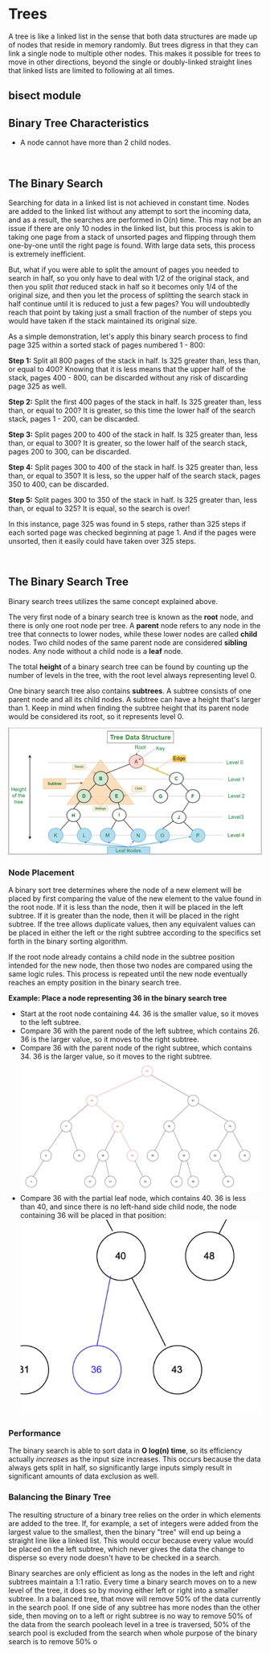 # Trees
A tree is like a linked list in the sense that both data structures are made up of nodes that reside in memory randomly. But trees digress in that they can link a single node to multiple other nodes. This makes it possible for trees to move in other directions, beyond the single or doubly-linked straight lines that linked lists are limited to following at all times.

## bisect module

## Binary Tree Characteristics
* A node cannot have more than 2 child nodes.

&nbsp;
## The Binary Search
Searching for data in a linked list is not achieved in constant time. Nodes are added to the linked list without any attempt to sort the incoming data, and as a result, the searches are performed in O(n) time. This may not be an issue if there are only 10 nodes in the linked list, but this process is akin to taking one page from a stack of unsorted pages and flipping through them one-by-one until the right page is found. With large data sets, this process is extremely inefficient.

But, what if you were able to split the amount of pages you needed to search in half, so you only have to deal with 1/2 of the original stack, and then you split *that* reduced stack in half so it becomes only 1/4 of the original size, and then you let the process of splitting the search stack in half continue until it is reduced to just a few pages? You will undoubtedly reach that point by taking just a small fraction of the number of steps you would have taken if the stack maintained its original size.

As a simple demonstration, let's apply this binary search process to find page 325 within a sorted stack of pages numbered 1 - 800:

**Step 1:** Split all 800 pages of the stack in half. Is 325 greater than, less than, or equal to 400? Knowing that it is less means that the upper half of the stack, pages 400 - 800, can be discarded without any risk of discarding page 325 as well.

**Step 2:** Split the first 400 pages of the stack in half. Is 325 greater than, less than, or equal to 200? It is greater, so this time the lower half of the search stack, pages 1 - 200, can be discarded.

**Step 3:** Split pages 200 to 400 of the stack in half. Is 325 greater than, less than, or equal to 300? It is greater, so the lower half of the search stack, pages 200 to 300, can be discarded.

**Step 4:** Split pages 300 to 400 of the stack in half. Is 325 greater than, less than, or equal to 350? It is less, so the upper half of the search stack, pages 350 to 400, can be discarded.

**Step 5:** Split pages 300 to 350 of the stack in half. Is 325 greater than, less than, or equal to 325? It is equal, so the search is over!

In this instance, page 325 was found in 5 steps, rather than 325 steps if each sorted page was checked beginning at page 1. And if the pages were unsorted, then it easily could have taken over 325 steps.

&nbsp;
## The Binary Search Tree 
Binary search trees utilizes the same concept explained above.

The very first node of a binary search tree is known as the **root** node, and there is only one root node per tree. A **parent** node refers to any node in the tree that connects to lower nodes, while these lower nodes are called **child** nodes. Two child nodes of the same parent node are considered **sibling** nodes. Any node without a child node is a **leaf** node. 

The total **height** of a binary search tree can be found by counting up the number of levels in the tree, with the root level always representing level 0. 

One binary search tree also contains **subtrees**. A subtree consists of one parent node and all its child nodes. A subtree can have a height that's larger than 1. Keep in mind when  finding the subtree height that its parent node would be considered its root, so it represents level 0.

![Image of Binary Tree Components](../images/treeComponents.png)

### Node Placement
A binary sort tree determines where the node of a new element will be placed by first comparing the value of the new element to the value found in the root node. If it is less than the node, then it will be placed in the left subtree. If it is greater than the node, then it will be placed in the right subtree. If the tree allows duplicate values, then any equivalent values can be placed in either the left or the right subtree according to the specifics set forth in the binary sorting algorithm. 

If the root node already contains a child node in the subtree position intended for the new node, then those two nodes are compared using the same logic rules. This process is repeated until the new node eventually reaches an empty position in the binary search tree.

**Example: Place a node representing 36 in the binary search tree**
* Start at the root node containing 44. 36 is the smaller value, so it moves to the left subtree.
* Compare 36 with the parent node of the left subtree, which contains 26. 36 is the larger value, so it moves to the right subtree.
* Compare 36 with the parent node of the right subtree, which contains 34. 36 is the larger value, so it moves to the right subtree.
![Node Placement Example](../images/nodePlacement.png)
* Compare 36 with the partial leaf node, which contains 40. 36 is less than 40, and since there is no left-hand side child node, the node containing 36 will be placed in that position:
![After Node Placement Example](../images/nodePlacement_after.png)

### Performance
The binary search is able to sort data in **O log(n) time**, so its efficiency actually *increases* as the input size increases. This occurs because the data always gets split in half, so significantly large inputs simply result in significant amounts of data exclusion as well.

### Balancing the Binary Tree
The resulting structure of a binary tree relies on the order in which elements are added to the tree. If, for example, a set of integers were added from the largest value to the smallest, then the binary "tree" will end up being a straight line like a linked list. This would occur because every value would be placed on the left subtree, which never gives the data the change to disperse so every node doesn't have to be checked in a search. 

Binary searches are only efficient as long as the nodes in the left and right subtrees maintain a 1:1 ratio. Every time a binary search moves on to a new level of the tree, it does so by moving either left or right into a smaller subtree. In a balanced tree, that move will remove 50% of the data currently in the search pool. If one side of any subtree has more nodes than the other side, then moving on to a left or right subtree is no way to remove 50% of the data from the search pooleach level in a tree is traversed, 50% of the search pool is excluded from the search when whole purpose of the binary search is to remove 50% o